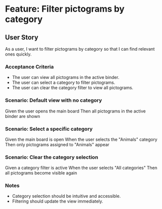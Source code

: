 # Feature: Filter pictograms by category

## User Story

As a user, I want to filter pictograms by category so that I can find relevant ones quickly.

### Acceptance Criteria

- The user can view all pictograms in the active binder.
- The user can select a category to filter pictograms.
- The user can clear the category filter to view all pictograms.

### Scenario: Default view with no category

Given the user opens the main board
Then all pictograms in the active binder are shown

### Scenario: Select a specific category

Given the main board is open
When the user selects the "Animals" category
Then only pictograms assigned to "Animals" appear

### Scenario: Clear the category selection

Given a category filter is active
When the user selects "All categories"
Then all pictograms become visible again

### Notes

- Category selection should be intuitive and accessible.
- Filtering should update the view immediately.
